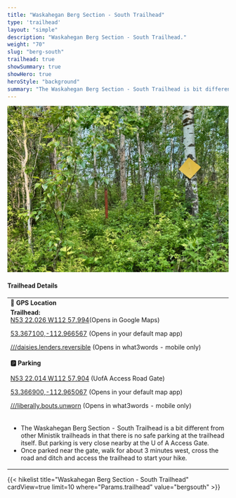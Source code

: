 ```yaml
---
title: "Waskahegan Berg Section - South Trailhead"
type: 'trailhead'
layout: "simple"
description: "Waskahegan Berg Section - South Trailhead."
weight: "70"
slug: "berg-south"
trailhead: true
showSummary: true
showHero: true
heroStyle: "background"
summary: "The Waskahegan Berg Section - South Trailhead is bit different from other Ministik trailheads in that there is no safe parking at the trailhead itself. But parking is very close nearby at the U of A Access Gate. Once parked near the gate, walk for about 3 minutes west, cross the road and ditch and access the trailhead to start your hike."
---
```

<div class="flex flex-col text-surface shadow-secondary-1 dark:bg-surface-dark dark:text-white max-w-max lg:flex-row h-auto sm:pb-10">
<div class="w-full lg:w-1/2">

![Waskahegan Berg Section - South Trailhead](featured-waskaheganBergSouth.jpg "Waskahegan Berg Section - South Trailhead")


</div>
  <div class="flex flex-col justify-start pl-5 lg:w-1/2">
    <h4 class="text-xl font-large mt-0">Trailhead Details</h4>
      <table width=100% class="w-full">
      <tbody>
        <tr>
          <td valign="top" width="100%" class="mb-2 text-base" colspan="2"><b>🧭 GPS Location</b></td>
        </tr>
        <tr>
          <td valign="top" colspan="2" class="my-4 text-base"><b>Trailhead:</b></br> <a href="https://maps.app.goo.gl/U5CtkTNvsuVEa32s9" target="_blank">N53 22.026 W112 57.994</a>(Opens in Google Maps)</br>
          <p><a href="geo:53.367100,-112.966567">53.367100,-112.966567</a> (Opens in your default map app)</p>
          <p><a href="w3w://show?threewords=daisies.lenders.reversible">///daisies.lenders.reversible</a> (Opens in what3words - mobile only)</p>
          </td>
        </tr>
        <tr>
          <td valign="top" class="mb-2 text-base"><b>🅿️ Parking</b></br></br> <a href="https://maps.app.goo.gl/p6NFvhybbCuPJVet9" target="_blank">N53 22.014 W112 57.904</a> (UofA Access Road Gate)</br>
          <p><a href="geo:53.366900,-112.965067">53.366900,-112.965067</a> (Opens in your default map app)</p>
          <p><a href="w3w://show?threewords=liberally.bouts.unworn">///liberally.bouts.unworn</a> (Opens in what3words - mobile only)</p></td>
        </tr>
        <tr>
          <td valign="top" colspan="2" class="my-4 text-base"><ul><li>The Waskahegan Berg Section - South Trailhead is a bit different from other Ministik trailheads in that there is no safe parking at the trailhead itself. But parking is very close nearby at the U of A Access Gate.</li>
          <li>Once parked near the gate, walk for about 3 minutes west, cross the road and ditch and access the trailhead to start your hike.</li></ul></td>
        </tr>
      </tbody>
      </table>
  </div>
</div>
{{< hikelist title="Waskahegan Berg Section - South Trailhead" cardView=true limit=10 where="Params.trailhead" value="bergsouth" >}}
